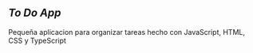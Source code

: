 ## _To Do App_

Pequeña aplicacion para organizar tareas hecho con JavaScript, HTML, CSS y TypeScript


